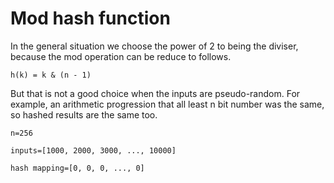 # Mod hash function

In the general situation we choose the power of 2 to being the diviser, because the mod operation can be reduce to follows.
```
h(k) = k & (n - 1)
```
But that is not a good choice when the inputs are pseudo-random. For example, an arithmetic progression that all least n bit number was the same, so hashed results are the same too.
```
n=256

inputs=[1000, 2000, 3000, ..., 10000]

hash mapping=[0, 0, 0, ..., 0]
```
